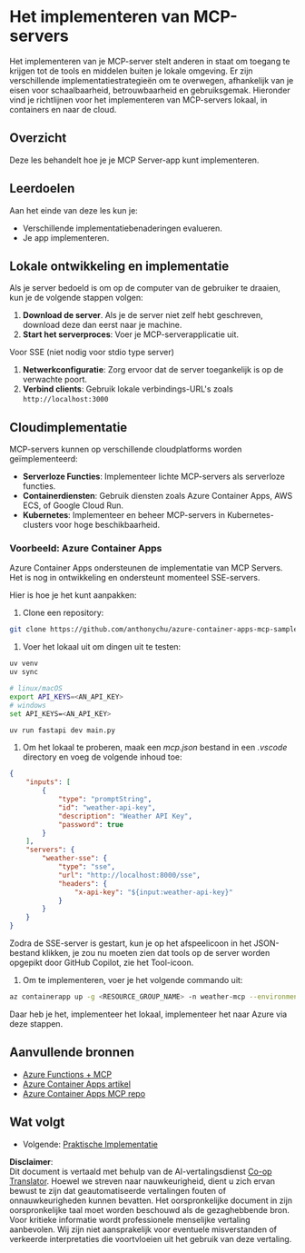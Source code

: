 <!--
CO_OP_TRANSLATOR_METADATA:
{
  "original_hash": "7816cc28f7ab9a54e31f9246429ffcd9",
  "translation_date": "2025-05-17T12:53:54+00:00",
  "source_file": "03-GettingStarted/08-deployment/README.md",
  "language_code": "nl"
}
-->
# Het implementeren van MCP-servers

Het implementeren van je MCP-server stelt anderen in staat om toegang te krijgen tot de tools en middelen buiten je lokale omgeving. Er zijn verschillende implementatiestrategieën om te overwegen, afhankelijk van je eisen voor schaalbaarheid, betrouwbaarheid en gebruiksgemak. Hieronder vind je richtlijnen voor het implementeren van MCP-servers lokaal, in containers en naar de cloud.

## Overzicht

Deze les behandelt hoe je je MCP Server-app kunt implementeren.

## Leerdoelen

Aan het einde van deze les kun je:

- Verschillende implementatiebenaderingen evalueren.
- Je app implementeren.

## Lokale ontwikkeling en implementatie

Als je server bedoeld is om op de computer van de gebruiker te draaien, kun je de volgende stappen volgen:

1. **Download de server**. Als je de server niet zelf hebt geschreven, download deze dan eerst naar je machine.
1. **Start het serverproces**: Voer je MCP-serverapplicatie uit.

Voor SSE (niet nodig voor stdio type server)

1. **Netwerkconfiguratie**: Zorg ervoor dat de server toegankelijk is op de verwachte poort.
1. **Verbind clients**: Gebruik lokale verbindings-URL's zoals `http://localhost:3000`

## Cloudimplementatie

MCP-servers kunnen op verschillende cloudplatforms worden geïmplementeerd:

- **Serverloze Functies**: Implementeer lichte MCP-servers als serverloze functies.
- **Containerdiensten**: Gebruik diensten zoals Azure Container Apps, AWS ECS, of Google Cloud Run.
- **Kubernetes**: Implementeer en beheer MCP-servers in Kubernetes-clusters voor hoge beschikbaarheid.

### Voorbeeld: Azure Container Apps

Azure Container Apps ondersteunen de implementatie van MCP Servers. Het is nog in ontwikkeling en ondersteunt momenteel SSE-servers.

Hier is hoe je het kunt aanpakken:

1. Clone een repository:

  ```sh
  git clone https://github.com/anthonychu/azure-container-apps-mcp-sample.git
  ```

1. Voer het lokaal uit om dingen uit te testen:

  ```sh
  uv venv
  uv sync

  # linux/macOS
  export API_KEYS=<AN_API_KEY>
  # windows
  set API_KEYS=<AN_API_KEY>

  uv run fastapi dev main.py
  ```

1. Om het lokaal te proberen, maak een *mcp.json* bestand in een *.vscode* directory en voeg de volgende inhoud toe:

  ```json
  {
      "inputs": [
          {
              "type": "promptString",
              "id": "weather-api-key",
              "description": "Weather API Key",
              "password": true
          }
      ],
      "servers": {
          "weather-sse": {
              "type": "sse",
              "url": "http://localhost:8000/sse",
              "headers": {
                  "x-api-key": "${input:weather-api-key}"
              }
          }
      }
  }
  ```

  Zodra de SSE-server is gestart, kun je op het afspeelicoon in het JSON-bestand klikken, je zou nu moeten zien dat tools op de server worden opgepikt door GitHub Copilot, zie het Tool-icoon.

1. Om te implementeren, voer je het volgende commando uit:

  ```sh
  az containerapp up -g <RESOURCE_GROUP_NAME> -n weather-mcp --environment mcp -l westus --env-vars API_KEYS=<AN_API_KEY> --source .
  ```

Daar heb je het, implementeer het lokaal, implementeer het naar Azure via deze stappen.

## Aanvullende bronnen

- [Azure Functions + MCP](https://learn.microsoft.com/en-us/samples/azure-samples/remote-mcp-functions-dotnet/remote-mcp-functions-dotnet/)
- [Azure Container Apps artikel](https://techcommunity.microsoft.com/blog/appsonazureblog/host-remote-mcp-servers-in-azure-container-apps/4403550)
- [Azure Container Apps MCP repo](https://github.com/anthonychu/azure-container-apps-mcp-sample)

## Wat volgt

- Volgende: [Praktische Implementatie](/04-PracticalImplementation/README.md)

**Disclaimer**:  
Dit document is vertaald met behulp van de AI-vertalingsdienst [Co-op Translator](https://github.com/Azure/co-op-translator). Hoewel we streven naar nauwkeurigheid, dient u zich ervan bewust te zijn dat geautomatiseerde vertalingen fouten of onnauwkeurigheden kunnen bevatten. Het oorspronkelijke document in zijn oorspronkelijke taal moet worden beschouwd als de gezaghebbende bron. Voor kritieke informatie wordt professionele menselijke vertaling aanbevolen. Wij zijn niet aansprakelijk voor eventuele misverstanden of verkeerde interpretaties die voortvloeien uit het gebruik van deze vertaling.